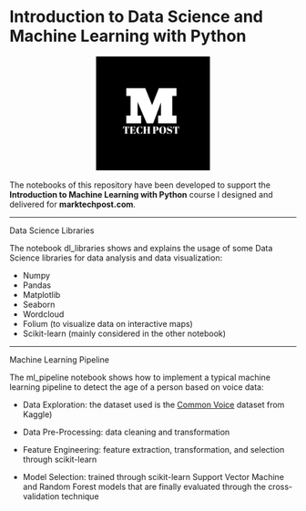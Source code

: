# Introduction to Data Science and Machine Learning with Python

<p align="center">
  <img src="/imgs/mtp_logo.png"/>
</p>

The notebooks of this repository have been developed to support the 
**Introduction to Machine Learning with Python** course I designed and delivered for **marktechpost.com**.

<hr>

Data Science Libraries

The notebook dl_libraries shows and explains the usage of some Data Science libraries for
data analysis and data visualization:
- Numpy
- Pandas
- Matplotlib
- Seaborn
- Wordcloud
- Folium (to visualize data on interactive maps)
- Scikit-learn (mainly considered in the other notebook)

<hr>

Machine Learning Pipeline

The ml_pipeline notebook shows how to implement a typical machine learning pipeline to detect the age
of a person based on voice data:
- Data Exploration: the dataset used is the [Common Voice](https://www.kaggle.com/datasets/mozillaorg/common-voice?select=README.txt) dataset from Kaggle)

- Data Pre-Processing: data cleaning and transformation

- Feature Engineering: feature extraction, transformation, and selection through scikit-learn

- Model Selection: trained through scikit-learn Support Vector Machine and Random Forest models that are finally evaluated through the cross-validation technique
